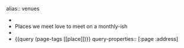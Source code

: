 alias:: venues

-
- Places we meet love to meet on a monthly-ish
-
- {{query (page-tags [[place]])}}
  query-properties:: [:page :address]